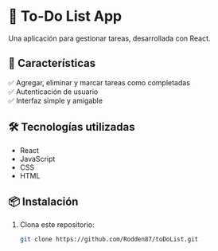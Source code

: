 # 📝 To-Do List App  

Una aplicación para gestionar tareas, desarrollada con React.  

## 🚀 Características  
✅ Agregar, eliminar y marcar tareas como completadas  
✅ Autenticación de usuario  
✅ Interfaz simple y amigable  

## 🛠 Tecnologías utilizadas  
- React  
- JavaScript  
- CSS
- HTML

## 📦 Instalación  
1. Clona este repositorio:  
   ```sh
   git clone https://github.com/Rodden87/toDoList.git
